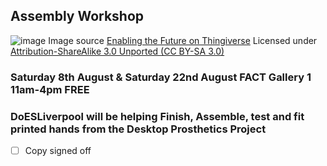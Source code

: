 ## Assembly Workshop

![image](http://thingiverse-production.s3.amazonaws.com/renders/bf/a4/2d/f6/18/Raptor-Hand-Parts---Exploded-View_preview_featured.jpg)
Image source [Enabling the Future on Thingiverse](http://www.thingiverse.com/thing:476403) Licensed under [Attribution-ShareAlike 3.0 Unported (CC BY-SA 3.0)](http://creativecommons.org/licenses/by-sa/3.0/ "License Link")
### **Saturday 8th August** & **Saturday 22nd August** FACT Gallery 1 11am-4pm FREE
### DoESLiverpool will be helping Finish, Assemble, test and fit printed hands from the Desktop Prosthetics Project

 * [ ] Copy signed off



